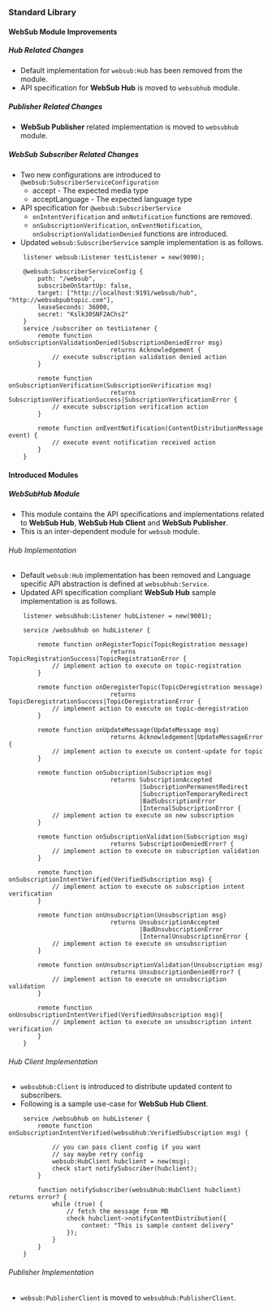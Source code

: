 ### Standard Library

#### WebSub Module Improvements

##### Hub Related Changes

- Default implementation for `websub:Hub` has been removed from the module.
- API specification for **WebSub Hub** is moved to `websubhub` module.

##### Publisher Related Changes

- **WebSub Publisher** related implementation is moved to `websubhub` module.

##### WebSub Subscriber Related Changes

- Two new configurations are introduced to `@websub:SubscriberServiceConfiguration`
  - accept - The expected media type
  - acceptLanguage - The expected language type
- API specification for `@websub:SubscriberService`
  - `onIntentVerification` and `onNotification` functions are removed.
  - `onSubscriptionVerification`, `onEventNotification`, `onSubscriptionValidationDenied` functions are introduced.
- Updated `websub:SubscriberService` sample implementation is as follows.

```ballerina
    listener websub:Listener testListener = new(9090);

    @websub:SubscriberServiceConfig {
        path: "/websub",
        subscribeOnStartUp: false,
        target: ["http://localhost:9191/websub/hub", "http://websubpubtopic.com"],
        leaseSeconds: 36000,
        secret: "Kslk30SNF2AChs2"
    }
    service /subscriber on testListener {
        remote function onSubscriptionValidationDenied(SubscriptionDeniedError msg) 
                            returns Acknowledgement {
            // execute subscription validation denied action
        }

        remote function onSubscriptionVerification(SubscriptionVerification msg)
                            returns SubscriptionVerificationSuccess|SubscriptionVerificationError {
            // execute subscription verification action
        }

        remote function onEventNotification(ContentDistributionMessage event) {
            // execute event notification received action
        }
    }
```

#### Introduced Modules

##### WebSubHub Module

- This module contains the API specifications and implementations related to **WebSub Hub**, **WebSub Hub Client** and **WebSub Publisher**.
- This is an inter-dependent module for `websub` module.

###### Hub Implementation

- Default `websub:Hub` implementation has been removed and Language specific API abstraction is defined at `websubhub:Service`.
- Updated API specification compliant **WebSub Hub** sample implementation is as follows.

```ballerina
    listener websubhub:Listener hubListener = new(9001);

    service /websubhub on hubListener {

        remote function onRegisterTopic(TopicRegistration message)
                            returns TopicRegistrationSuccess|TopicRegistrationError {
            // implement action to execute on topic-registration
        }

        remote function onDeregisterTopic(TopicDeregistration message)
                            returns TopicDeregistrationSuccess|TopicDeregistrationError {
            // implement action to execute on topic-deregistration
        }

        remote function onUpdateMessage(UpdateMessage msg)
                            returns Acknowledgement|UpdateMessageError {
            // implement action to execute on content-update for topic
        }
    
        remote function onSubscription(Subscription msg)
                            returns SubscriptionAccepted
                                    |SubscriptionPermanentRedirect
                                    |SubscriptionTemporaryRedirect
                                    |BadSubscriptionError
                                    |InternalSubscriptionError {
            // implement action to execute on new subscription
        }

        remote function onSubscriptionValidation(Subscription msg)
                            returns SubscriptionDeniedError? {
            // implement action to execute on subscription validation
        }

        remote function onSubscriptionIntentVerified(VerifiedSubscription msg) {
            // implement action to execute on subscription intent verification
        }

        remote function onUnsubscription(Unsubscription msg)
                            returns UnsubscriptionAccepted
                                    |BadUnsubscriptionError
                                    |InternalUnsubscriptionError {
            // implement action to execute on unsubscription
        }

        remote function onUnsubscriptionValidation(Unsubscription msg)
                            returns UnsubscriptionDeniedError? {
            // implement action to execute on unsubscription validation
        }

        remote function onUnsubscriptionIntentVerified(VerifiedUnsubscription msg){
            // implement action to execute on unsubscription intent verification
        }
    }
```

###### Hub Client Implementation

- `websubhub:Client` is introduced to distribute updated content to subscribers.
- Following is a sample use-case for **WebSub Hub Client**.

```ballerina
    service /websubhub on hubListener {
        remote function onSubscriptionIntentVerified(websubhub:VerifiedSubscription msg) {

            // you can pass client config if you want 
            // say maybe retry config
            websub:HubClient hubclient = new(msg);
            check start notifySubscriber(hubclient);
        }

        function notifySubscriber(websubhub:HubClient hubclient) returns error? {
            while (true) {
                // fetch the message from MB
                check hubclient->notifyContentDistribution({
                    content: "This is sample content delivery"
                });
            }   
        }
    }
```

###### Publisher Implementation

- `websub:PublisherClient` is moved to `websubhub:PublisherClient`.
